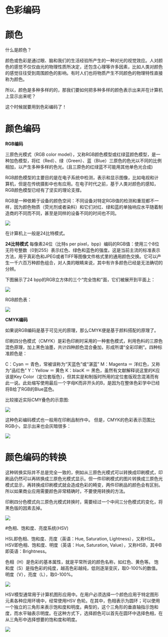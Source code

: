 # 色彩编码

# 颜色
什么是颜色？ 

颜色或色彩是通过眼、脑和我们的生活经验所产生的一种对光的视觉效应。人对颜色的感觉不仅仅由光的物理性质所决定，还包含心理等许多因素，比如人类对颜色的感觉往往受到周围颜色的影响。有时人们也将物质产生不同颜色的物理特性直接称为颜色。 

所以，颜色是多种多样的的，那我们要如何把多种多样的颜色表示出来并在计算机上显示出来呢？  

这个时候就要用到色彩编码了！

# 颜色编码

**RGB编码**   

三原色光模式（RGB color model），又称RGB颜色模型或红绿蓝颜色模型，是一种加色模型，将红（Red）、绿（Green）、蓝（Blue）三原色的色光以不同的比例相加，以产生多种多样的色光。(且三原色的红绿蓝不可能用其他单色光合成)

RGB颜色模型的主要目的是在电子系统中检测，表示和显示图像，比如电视和计算机，但是在传统摄影中也有应用。在电子时代之前，基于人类对颜色的感知，RGB颜色模型已经有了坚实的理论支撑。

RGB是一种依赖于设备的颜色空间：不同设备对特定RGB值的检测和重现都不一样，因为颜色物质（荧光剂或者染料）和它们对红、绿和蓝的单独响应水平随着制造商的不同而不同，甚至是同样的设备不同的时间也不同。

![](lab04-2.jpg)  

在计算机上一般是24比特模式。  

**24比特模式**
每像素24位（比特s per pixel，bpp）编码的RGB值：使用三个8位无符号整数（0到255）表示红色、绿色和蓝色的强度。这是当前主流的标准表示方法，用于真彩色和JPEG或者TIFF等图像文件格式里的通用颜色交换。它可以产生一千六百万种颜色组合，对人类的眼睛来说，其中有许多颜色已经是无法确切的分辨。

下图展示了24 bpp的RGB立方体的三个“完全饱和”面，它们被展开到平面上：  

![](lab04-e.png )  

RGB颜色表：   

![](lab04-3.png)  

**CMYK编码**

如果说RGB编码是基于可见光的原理，那么CMYK便是基于颜料搭配的原理了。  

印刷四分色模式（CMYK）是彩色印刷时采用的一种套色模式，利用色料的三原色混色原理，加上黑色油墨，共计四种颜色混合叠加，形成所谓“全彩印刷”。四种标准颜色是：

C：Cyan ＝ 青色，常被误称为“天蓝色”或“湛蓝”
M：Magenta ＝ 洋红色，又称为“品红色”
Y：Yellow ＝ 黄色
K：blacK ＝ 黑色，虽然有文献解释说这里的K应该是Key Color（定位套版色），但其实是和制版时所用的定位套版观念混淆而有此一说。此处缩写使用最后一个字母K而非开头的B，是因为在整体色彩学中已经将B给了RGB的Blue蓝色。

比较接近实际CMY叠色的示意图:

![](lab04-4.png)  

这种色彩编码模式也一般用在印刷品制作中。 
但是，CMYK的色彩表示范围比RGB小，显示出来也会灰暗很多：  

![](lab04-5.png)  

# 颜色编码的转换

这种转换实际并不总是完全一致的，例如从三原色光模式可以转换成印刷模式，印刷品仍然可以再转换成三原色光模式显示。但一件印刷模式的图片转换成三原色光模式显示，再转换成印刷模式就会造成色彩的畸变，两件印刷品的颜色会有区别。所以如果商业应用需要颜色非常精确时，不要使用转换的方法。

印刷四分色模式向三原色光模式转换时，需要经过一个中间三分色模式的变化，将黑色版的因素去掉。 

![](lab04-6.png)  

#色相、饱和度、亮度系统(HSV)  

HSL即色相、饱和度、亮度（英语：Hue, Saturation, Lightness），又称HSL。HSV即色相、饱和度、明度（英语：Hue, Saturation, Value），又称HSB，其中B即英语：Brightness。

色相（H）是色彩的基本属性，就是平常所说的颜色名称，如红色、黄色等。 
饱和度（S）是指色彩的纯度，越高色彩越纯，低则逐渐变灰，取0-100%的数值。 
明度（V），亮度（L），取0-100%。 

![](lab04-7.png)

HSV模型通常用于计算机图形应用中。在用户必须选择一个颜色应用于特定图形元素各种应用环境中，经常使用HSV 色轮。在其中，色相表示为圆环；可以使用一个独立的三角形来表示饱和度和明度。典型的，这个三角形的垂直轴指示饱和度，而水平轴表示明度。在这种方式下，选择颜色可以首先在圆环中选择色相，在从三角形中选择想要的饱和度和明度。 
  
![](lab04-8.png)